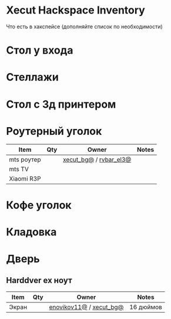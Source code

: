 # Xecut Hackspace Inventory

Что есть в хакспейсе (дополняйте список по необходимости)

# Стол у входа

# Стеллажи

# Стол с 3д принтером

# Роутерный уголок

| Item | Qty | Owner | Notes |
|------|-----|-------|-------|
| mts роутер | | [xecut_bg@](https://t.me/xecut_bg) / [rvbar_el3@](https://t.me/rvbar_el3) | |
| mts TV ||||
| Xiaomi R3P||||

# Кофе уголок

# Кладовка

# Дверь

## Harddver ex ноут

| Item | Qty | Owner | Notes |
|------|-----|-------|-------|
| Экран | | [enovikov11@](https://t.me/enovikov11) / [xecut_bg@](https://t.me/xecut_bg) | 16 дюймов |
